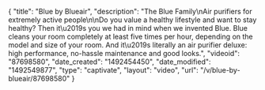 {
    "title": "Blue by Blueair",
    "description": "The Blue Family\nAir purifiers for extremely active people\n\nDo you value a healthy lifestyle and want to stay healthy? Then it\u2019s you we had in mind when we invented Blue. Blue cleans your room completely at least five times per hour, depending on the model and size of your room. And it\u2019s literally an air purifier deluxe: high performance, no-hassle maintenance and good looks.",
    "videoid": "87698580",
    "date_created": "1492454450",
    "date_modified": "1492549877",
    "type": "captivate",
    "layout": "video",
    "url": "\/v\/blue-by-blueair\/87698580"
}